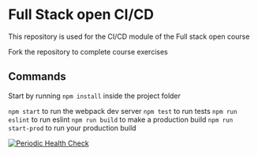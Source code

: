 # Full Stack open CI/CD

This repository is used for the CI/CD module of the Full stack open course

Fork the repository to complete course exercises

## Commands

Start by running `npm install` inside the project folder

`npm start` to run the webpack dev server
`npm test` to run tests
`npm run eslint` to run eslint
`npm run build` to make a production build
`npm run start-prod` to run your production build

[![Periodic Health Check](https://github.com/BassTony/full-stack-open-pokedex/actions/workflows/periodichealthcheck.yml/badge.svg)](https://github.com/BassTony/full-stack-open-pokedex/actions/workflows/periodichealthcheck.yml)
